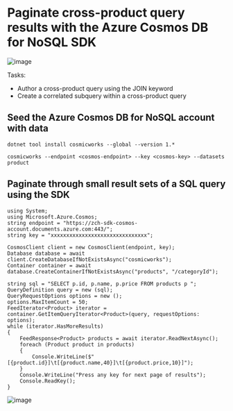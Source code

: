 # Paginate cross-product query results with the Azure Cosmos DB for NoSQL SDK

![image](https://github.com/ZCHAnalytics/Microsoft-Challenge-data-skills/assets/146954022/118be82b-3274-4269-9f84-20fa65f8ccc5)

Tasks:
- Author a cross-product query using the JOIN keyword
- Create a correlated subquery within a cross-product query

## Seed the Azure Cosmos DB for NoSQL account with data

`dotnet tool install cosmicworks --global --version 1.*`

`cosmicworks --endpoint <cosmos-endpoint> --key <cosmos-key> --datasets product`

## Paginate through small result sets of a SQL query using the SDK

```
using System;
using Microsoft.Azure.Cosmos;
string endpoint = "https://zch-sdk-cosmos-account.documents.azure.com:443/";
string key = "xxxxxxxxxxxxxxxxxxxxxxxxxxxxxxx";

CosmosClient client = new CosmosClient(endpoint, key);
Database database = await client.CreateDatabaseIfNotExistsAsync("cosmicworks");
Container container = await database.CreateContainerIfNotExistsAsync("products", "/categoryId");

string sql = "SELECT p.id, p.name, p.price FROM products p ";
QueryDefinition query = new (sql);
QueryRequestOptions options = new ();
options.MaxItemCount = 50;
FeedIterator<Product> iterator = container.GetItemQueryIterator<Product>(query, requestOptions: options);
while (iterator.HasMoreResults)
{
    FeedResponse<Product> products = await iterator.ReadNextAsync();
    foreach (Product product in products)
    {
        Console.WriteLine($"[{product.id}]\t[{product.name,40}]\t[{product.price,10}]");
    }
    Console.WriteLine("Press any key for next page of results");
    Console.ReadKey();
}
```
![image](https://github.com/ZCHAnalytics/Microsoft-Challenge-data-skills/assets/146954022/013fc5f0-eea5-4629-8438-c0aa11870640)



